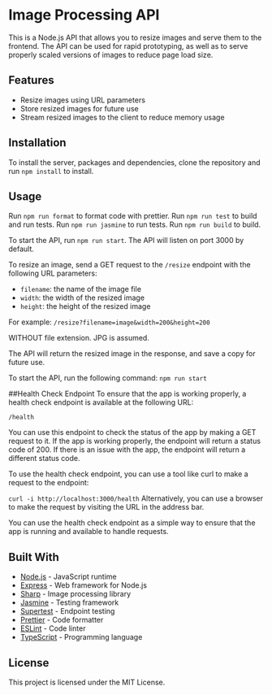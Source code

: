 # Image Processing API

This is a Node.js API that allows you to resize images and serve them to the frontend. The API can be used for rapid prototyping, as well as to serve properly scaled versions of images to reduce page load size.

## Features

- Resize images using URL parameters
- Store resized images for future use
- Stream resized images to the client to reduce memory usage

## Installation

To install the server, packages and dependencies, clone the repository and run `npm install` to install.

## Usage

Run `npm run format` to format code with prettier.
Run `npm run test` to build and run tests.
Run `npm run jasmine` to run tests.
Run `npm run build` to build.

To start the API, run `npm run start`. The API will listen on port 3000 by default.

To resize an image, send a GET request to the `/resize` endpoint with the following URL parameters:

- `filename`: the name of the image file
- `width`: the width of the resized image
- `height`: the height of the resized image

For example: `/resize?filename=image&width=200&height=200`

WITHOUT file extension. JPG is assumed.

The API will return the resized image in the response, and save a copy for future use.


To start the API, run the following command:
`npm run start`

##Health Check Endpoint
To ensure that the app is working properly, a health check endpoint is available at the following URL:

`/health`

You can use this endpoint to check the status of the app by making a GET request to it. If the app is working properly, the endpoint will return a status code of 200. If there is an issue with the app, the endpoint will return a different status code.

To use the health check endpoint, you can use a tool like curl to make a request to the endpoint:

`curl -i http://localhost:3000/health`
Alternatively, you can use a browser to make the request by visiting the URL in the address bar.

You can use the health check endpoint as a simple way to ensure that the app is running and available to handle requests.

## Built With

* [Node.js](https://nodejs.org/) - JavaScript runtime
* [Express](https://expressjs.com/) - Web framework for Node.js
* [Sharp](https://sharp.pixelplumbing.com/) - Image processing library
* [Jasmine](https://jasmine.github.io/) - Testing framework
* [Supertest](https://jasmine.github.io/) - Endpoint testing
* [Prettier](https://prettier.io/) - Code formatter
* [ESLint](https://eslint.org/) - Code linter
* [TypeScript](https://www.typescriptlang.org/) - Programming language

## License

This project is licensed under the MIT License.
